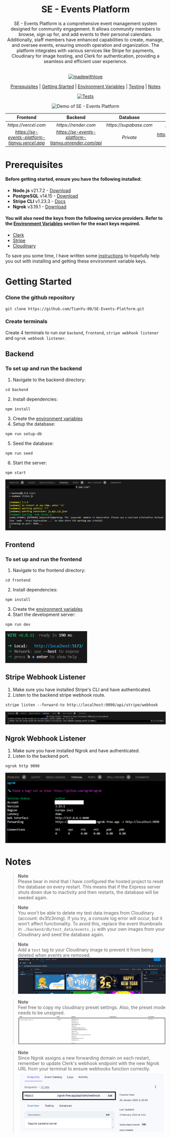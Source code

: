 <div align="center">
<h1> SE - Events Platform</h1> 
SE - Events Platform is a comprehensive event management system designed for community engagement. It allows community members to browse, sign up for, and add events to their personal calendars. Additionally, staff members have enhanced capabilities to create, manage, and oversee events, ensuring smooth operation and organization. The platform integrates with various services like Stripe for payments, Cloudinary for image hosting, and Clerk for authentication, providing a seamless and efficient user experience.
<br><br>

[![madewithlove](https://img.shields.io/badge/made_with-❤-red?style=for-the-badge&labelColor=orange)](https://github.com/Tianyu-00)

[Prerequisites](#prerequisites) | [Getting Started](#getting-started) | [Environment Variables](./sources/notes/Template_Env.md) | [Testing](./sources/notes/Testing.md) | [Notes](#notes)

[![Tests](https://github.com/TianYu-00/SE-Events-Platform/actions/workflows/ci.yml/badge.svg?branch=main)](https://github.com/TianYu-00/SE-Events-Platform/actions/workflows/ci.yml)

![Demo of SE - Events Platform](./sources/images/demo.gif)

|                  **Frontend**                  |                     **Backend**                      |      **Database**      |               **Youtube Demo**                |
|:----------------------------------------------:|:----------------------------------------------------:|:----------------------:|:---------------------------------------------:|
|              _https://vercel.com_              |                 _https://render.com_                 | _https://supabase.com_ |           _https://www.youtube.com_           |
| _https://se-events-platform-tianyu.vercel.app_ | _https://se-events-platform-tianyu.onrender.com/api_ |       _Private_        | _https://www.youtube.com/watch?v=wJTZPR6swyg_ |

</div>

# Prerequisites
#### Before getting started, ensure you have the following installed:
- **Node.js** v21.7.2 - [Download](https://nodejs.org/en/download)
- **PostgreSQL** v14.15 - [Download](https://www.postgresql.org/download/)
- **Stripe CLI** v1.23.3 - [Docs](https://docs.stripe.com/stripe-cli)
- **Ngrok** v3.19.1 - [Download](https://ngrok.com/)

#### You will also need the keys from the following service providers. Refer to the [Environment Variables](./sources/notes/Template_Env.md) section for the exact keys required. 
- [Clerk](https://clerk.com/)
- [Stripe](https://stripe.com/)
- [Cloudinary](https://cloudinary.com/)


To save you some time, I have written some [instructions](./sources/notes/Environment_Variables_Guide.md) to hopefully help you out with installing and getting these environment variable keys.

# Getting Started
### Clone the github repository
```
git clone https://github.com/TianYu-00/SE-Events-Platform.git
```
### Create terminals
Create 4 terminals to run our `backend`, `frontend`, `stripe webhook listener` and `ngrok webhook listener`.
## Backend
### To set up and run the backend
1) Navigate to the backend directory:
```
cd backend
```
2) Install dependencies:
```
npm install
```
3) Create the [environment variables](./sources/notes/Template_Env.md)
4) Setup the database:
```
npm run setup-db
```
5) Seed the database:
```
npm run seed
```
6) Start the server:
```
npm start
```
![Backend Server](./sources/images/backend.png)

## Frontend
### To set up and run the frontend
1) Navigate to the frontend directory:
```
cd frontend
```
2) Install dependencies:
```
npm install
```
3) Create the [environment variables](./sources/notes/Template_Env.md)
4) Start the development server:
```
npm run dev
```
![Frontend Server](./sources/images/frontend.png)

## Stripe Webhook Listener
1) Make sure you have installed Stripe's CLI and have authenticated.
2) Listen to the backend stripe webhook route.
```
stripe listen --forward-to http://localhost:9090/api/stripe/webhook
```
![Stripe Webhook](./sources/images/stripe_webhook.png)

## Ngrok Webhook Listener
1) Make sure you have installed Ngrok and have authenticated.
2) Listen to the backend port.
```
ngrok http 9090
```
![NGROK Webhook](./sources/images/ngrok_webhook.png)

# Notes

> **Note**  
> Please bear in mind that I have configured the hosted project to reset the database on every restart.
> This means that if the Express server shuts down due to inactivity and then restarts, the database will be seeded again.

> **Note**  
> You won't be able to delete my test data images from Cloudinary (account: dv3fz3nmg). If you try, a console log error will occur, but it won't affect functionality.
> To avoid this, replace the event thumbnails in `./backend/db/test_data/events.js` with your own images from your Cloudinary and seed the database again.

> **Note**  
> Add a `test` tag to your Cloudinary image to prevent it from being deleted when events are removed.
> ![Cloudinary Tag](./sources/images/cloudinary_tag.png)

> **Note**  
> Feel free to copy my cloudinary preset settings. 
> Also, the preset mode needs to be unsigned.
> ![alt text](./sources/images/cloudinary_upload_preset.png)

> **Note**  
> Since Ngrok assigns a new forwarding domain on each restart, remember to update Clerk's webhook endpoint with the new Ngrok URL from your terminal to ensure webhooks function correctly.  
> ![alt text](./sources/images/clerk_endpoint.png)